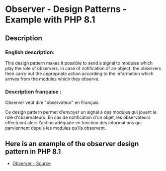 # Observer - Design Patterns - Example with PHP 8.1


## Description

### English description:

This design pattern makes it possible to send a signal to modules which play the role of observers.
In case of notification of an object, the observers then carry out the appropriate action according to the information which arrives from the modules which they observe.

### Description française :

Observer veut dire "observateur" en Français.

Ce design pattern permet d'envoyer un signal à des modules qui jouent le rôle d'observateurs.
En cas de notification d'un objet, les observateurs effectuent alors l'action adéquate en fonction des informations qui parviennent depuis les modules qu'ils observent.


## Here is an example of the observer design pattern in PHP 8.1

* [Observer - Source](https://github.com/dev-and-web/design-patterns-php/blob/master/src/observer/index.php)
